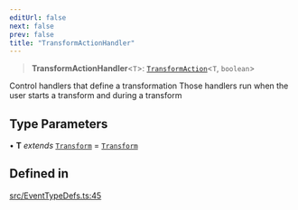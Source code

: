 ```yaml
---
editUrl: false
next: false
prev: false
title: "TransformActionHandler"
---
```


> **TransformActionHandler**\<`T`\>: [`TransformAction`](/api/type-aliases/transformaction/)\<`T`, `boolean`\>

Control handlers that define a transformation
Those handlers run when the user starts a transform and during a transform

## Type Parameters

• **T** *extends* [`Transform`](/api/type-aliases/transform/) = [`Transform`](/api/type-aliases/transform/)

## Defined in

[src/EventTypeDefs.ts:45](https://github.com/fabricjs/fabric.js/blob/8748628df7e9de00ba77413bfc3ad9e9fe9d4f30/src/EventTypeDefs.ts#L45)
